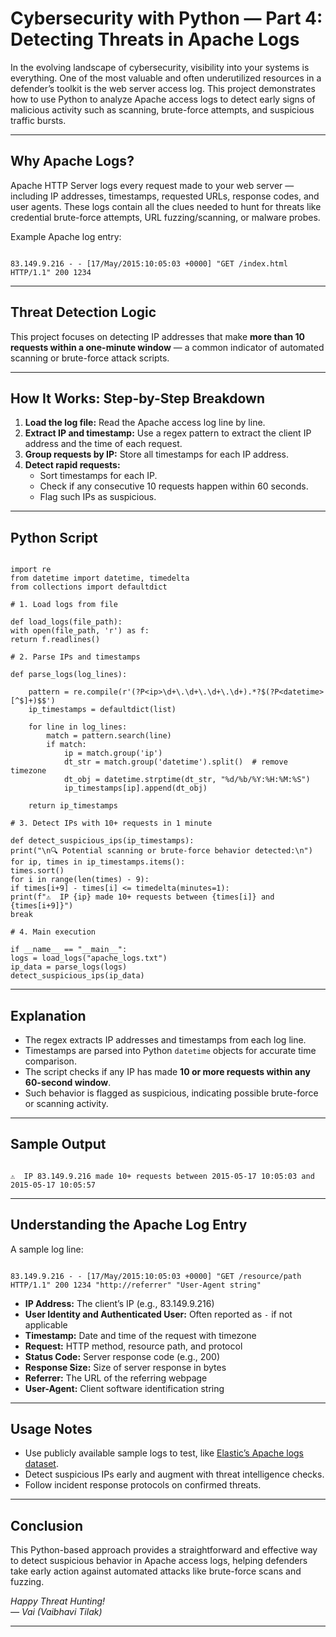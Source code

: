
# Cybersecurity with Python — Part 4: Detecting Threats in Apache Logs

In the evolving landscape of cybersecurity, visibility into your systems is everything. One of the most valuable and often underutilized resources in a defender’s toolkit is the web server access log. This project demonstrates how to use Python to analyze Apache access logs to detect early signs of malicious activity such as scanning, brute-force attempts, and suspicious traffic bursts.

---

## Why Apache Logs?

Apache HTTP Server logs every request made to your web server — including IP addresses, timestamps, requested URLs, response codes, and user agents. These logs contain all the clues needed to hunt for threats like credential brute-force attempts, URL fuzzing/scanning, or malware probes.

Example Apache log entry:

```

83.149.9.216 - - [17/May/2015:10:05:03 +0000] "GET /index.html HTTP/1.1" 200 1234

```

---

## Threat Detection Logic

This project focuses on detecting IP addresses that make **more than 10 requests within a one-minute window** — a common indicator of automated scanning or brute-force attack scripts.

---

## How It Works: Step-by-Step Breakdown

1. **Load the log file:** Read the Apache access log line by line.  
2. **Extract IP and timestamp:** Use a regex pattern to extract the client IP address and the time of each request.  
3. **Group requests by IP:** Store all timestamps for each IP address.  
4. **Detect rapid requests:**  
   - Sort timestamps for each IP.  
   - Check if any consecutive 10 requests happen within 60 seconds.  
   - Flag such IPs as suspicious.

---

## Python Script

```

import re
from datetime import datetime, timedelta
from collections import defaultdict

# 1. Load logs from file

def load_logs(file_path):
with open(file_path, 'r') as f:
return f.readlines()

# 2. Parse IPs and timestamps

def parse_logs(log_lines):

    pattern = re.compile(r'(?P<ip>\d+\.\d+\.\d+\.\d+).*?$(?P<datetime>[^$]+)$$')
    ip_timestamps = defaultdict(list)
    
    for line in log_lines:
        match = pattern.search(line)
        if match:
            ip = match.group('ip')
            dt_str = match.group('datetime').split()  # remove timezone
            dt_obj = datetime.strptime(dt_str, "%d/%b/%Y:%H:%M:%S")
            ip_timestamps[ip].append(dt_obj)
    
    return ip_timestamps
    
# 3. Detect IPs with 10+ requests in 1 minute

def detect_suspicious_ips(ip_timestamps):
print("\n🔍 Potential scanning or brute-force behavior detected:\n")
for ip, times in ip_timestamps.items():
times.sort()
for i in range(len(times) - 9):
if times[i+9] - times[i] <= timedelta(minutes=1):
print(f"⚠️  IP {ip} made 10+ requests between {times[i]} and {times[i+9]}")
break

# 4. Main execution

if __name__ == "__main__":
logs = load_logs("apache_logs.txt")
ip_data = parse_logs(logs)
detect_suspicious_ips(ip_data)

```

---

## Explanation

- The regex extracts IP addresses and timestamps from each log line.
- Timestamps are parsed into Python `datetime` objects for accurate time comparison.
- The script checks if any IP has made **10 or more requests within any 60-second window**.
- Such behavior is flagged as suspicious, indicating possible brute-force or scanning activity.

---

## Sample Output

```

⚠️  IP 83.149.9.216 made 10+ requests between 2015-05-17 10:05:03 and 2015-05-17 10:05:57

```

---

## Understanding the Apache Log Entry

A sample log line:

```

83.149.9.216 - - [17/May/2015:10:05:03 +0000] "GET /resource/path HTTP/1.1" 200 1234 "http://referrer" "User-Agent string"

```

- **IP Address:** The client’s IP (e.g., 83.149.9.216)  
- **User Identity and Authenticated User:** Often reported as `-` if not applicable  
- **Timestamp:** Date and time of the request with timezone  
- **Request:** HTTP method, resource path, and protocol  
- **Status Code:** Server response code (e.g., 200)  
- **Response Size:** Size of server response in bytes  
- **Referrer:** The URL of the referring webpage  
- **User-Agent:** Client software identification string

---

## Usage Notes

- Use publicly available sample logs to test, like [Elastic’s Apache logs dataset](https://github.com/elastic/examples/tree/master/Common%20Data%20Formats/apache_logs).  
- Detect suspicious IPs early and augment with threat intelligence checks.  
- Follow incident response protocols on confirmed threats.

---

## Conclusion

This Python-based approach provides a straightforward and effective way to detect suspicious behavior in Apache access logs, helping defenders take early action against automated attacks like brute-force scans and fuzzing.

*Happy Threat Hunting!*  
*— Vai (Vaibhavi Tilak)*

---


